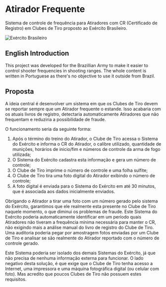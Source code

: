 # Atirador Frequente

Sistema de controle de frequência para Atiradores com CR (Certificado de
Registro) em Clubes de Tiro proposto ao Exército Brasileiro.

![Exército Brasileiro](https://raw.githubusercontent.com/rafaeljusto/cr/master/exercito.png)

## English Introduction

This project was developed for the Brazillian Army to make it easier to control
shooter frequencies in shooting ranges. The whole content is written in
Portuguese as there's no objective to use it outside from Brazil.

## Proposta

A ideia central é desenvolver um sistema em que os Clubes de Tiro devem se
reportar sempre que um Atirador frequente o estande. Isso acabaria com os atuais
livros de registro, detectaria automaticamente Atiradores que não frequentam e
reduziria a possibilidade de fraude.

O funcionamento seria da seguinte forma:

1. Após o término do treino do Atirador, o Clube de Tiro acessa o Sistema do
Exército e informa o CR do Atirador, o calibre utilizado, quantidade de
munições, horários de inicio/fim e números de controle da arma de fogo
utilizada;
2. O Sistema do Exército cadastra esta informação e gera um número de controle;
3. O Clube de Tiro imprime o número de controle e uma folha sulfite;
4. O Clube de Tiro tira uma foto digital do Atirador exibindo o número de
controle;
5. A foto digital é enviada para o Sistema do Exército em até 30 minutos, que é
associada aos dados inicialmente enviados.

Obrigando o Atirador a tirar uma foto com um número gerado pelo sistema do
Exército, garantimos que ele realmente esta presente no Clube de Tiro naquele
momento, o que diminui os problemas de fraude. Este Sistema do Exército poderia
automaticamente identificar em um período quais Atiradores não tiveram a
frequência mínima necessária para manter o CR, não exigindo mais a análise
manual do livro de registro do Clube de Tiro. Uma auditoria poderia pegar por
amostragem fotos enviadas por um Clube de Tiro e analisar se são realmente do
Atirador reportado com o número de controle gerado.

Este Sistema poderia ser isolado dos demais Sistemas do Exército, já que não
precisa de nenhuma informação externa para funcionar. O lado negativo desta
solução, é que exige que o Clube de Tiro tenha acesso a Internet, uma impressora
e uma máquina fotográfica digital (ou celular com foto). Mas acredito que poucos
Clubes de Tiro não possuem estes requisitos.